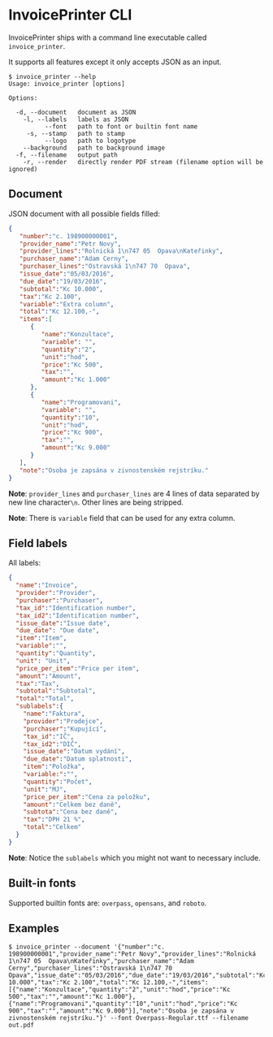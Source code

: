 # InvoicePrinter CLI

InvoicePrinter ships with a command line executable called `invoice_printer`.

It supports all features except it only accepts JSON as an input.

```
$ invoice_printer --help
Usage: invoice_printer [options]

Options:

  -d, --document   document as JSON
    -l, --labels   labels as JSON
          --font   path to font or builtin font name
     -s, --stamp   path to stamp
          --logo   path to logotype
    --background   path to background image
  -f, --filename   output path
    -r, --render   directly render PDF stream (filename option will be ignored)
```

## Document

JSON document with all possible fields filled:

```json
{
   "number":"c. 198900000001",
   "provider_name":"Petr Novy",
   "provider_lines":"Rolnická 1\n747 05  Opava\nKateřinky",
   "purchaser_name":"Adam Cerny",
   "purchaser_lines":"Ostravská 1\n747 70  Opava",
   "issue_date":"05/03/2016",
   "due_date":"19/03/2016",
   "subtotal":"Kc 10.000",
   "tax":"Kc 2.100",
   "variable":"Extra column",
   "total":"Kc 12.100,-",
   "items":[
      {
         "name":"Konzultace",
         "variable": "",
         "quantity":"2",
         "unit":"hod",
         "price":"Kc 500",
         "tax":"",
         "amount":"Kc 1.000"
      },
      {
         "name":"Programovani",
         "variable": "",
         "quantity":"10",
         "unit":"hod",
         "price":"Kc 900",
         "tax":"",
         "amount":"Kc 9.000"
      }
   ],
   "note":"Osoba je zapsána v zivnostenském rejstríku."
}
```

**Note**: `provider_lines` and `purchaser_lines` are 4 lines of data separated by new line character`\n`. Other lines are being stripped.

**Note**: There is `variable` field that can be used for any
extra column.

## Field labels

All labels:

```json
{
  "name":"Invoice",
  "provider":"Provider",
  "purchaser":"Purchaser",
  "tax_id":"Identification number",
  "tax_id2":"Identification number",
  "issue_date":"Issue date",
  "due_date": "Due date",
  "item":"Item",
  "variable":"",
  "quantity":"Quantity",
  "unit": "Unit",
  "price_per_item":"Price per item",
  "amount":"Amount",
  "tax":"Tax",
  "subtotal":"Subtotal",
  "total":"Total",
  "sublabels":{
    "name":"Faktura",
    "provider":"Prodejce",
    "purchaser":"Kupující",
    "tax_id":"IČ",
    "tax_id2":"DIČ",
    "issue_date":"Datum vydání",
    "due_date":"Datum splatnosti",
    "item":"Položka",
    "variable:":"",
    "quantity":"Počet",
    "unit":"MJ",
    "price_per_item":"Cena za položku",
    "amount":"Celkem bez daně",
    "subtota":"Cena bez daně",
    "tax":"DPH 21 %",
    "total":"Celkem"
  }
}
```
**Note**: Notice the `sublabels` which you might not want to necessary include.

## Built-in fonts

Supported builtin fonts are: `overpass`, `opensans`, and `roboto`.

## Examples

```
$ invoice_printer --document '{"number":"c. 198900000001","provider_name":"Petr Novy","provider_lines":"Rolnická 1\n747 05  Opava\nKateřinky","purchaser_name":"Adam Cerny","purchaser_lines":"Ostravská 1\n747 70  Opava","issue_date":"05/03/2016","due_date":"19/03/2016","subtotal":"Kc 10.000","tax":"Kc 2.100","total":"Kc 12.100,-","items":[{"name":"Konzultace","quantity":"2","unit":"hod","price":"Kc 500","tax":"","amount":"Kc 1.000"},{"name":"Programovani","quantity":"10","unit":"hod","price":"Kc 900","tax":"","amount":"Kc 9.000"}],"note":"Osoba je zapsána v zivnostenském rejstríku."}' --font Overpass-Regular.ttf --filename out.pdf
```
